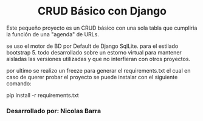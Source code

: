 <h1 align="center"> CRUD Básico con Django </h1>
<p>Este pequeño proyecto es un CRUD básico con una sola tabla que cumpliria la función de una "agenda" de URLs.

se uso el motor de BD por Default de Django SqlLite.
para el estilado bootstrap 5.
todo desarrollado sobre un estorno virtual para mantener aisladas las versiones utilizadas y que no interfieran con otros proyectos.

por ultimo se realizo un freeze para generar el requirements.txt el cual en caso de querer probar el proyecto se puede instalar con el siguiente comando:

pip install -r requirements.txt</p>

<h3> Desarrollado por: Nicolas Barra </h3>
